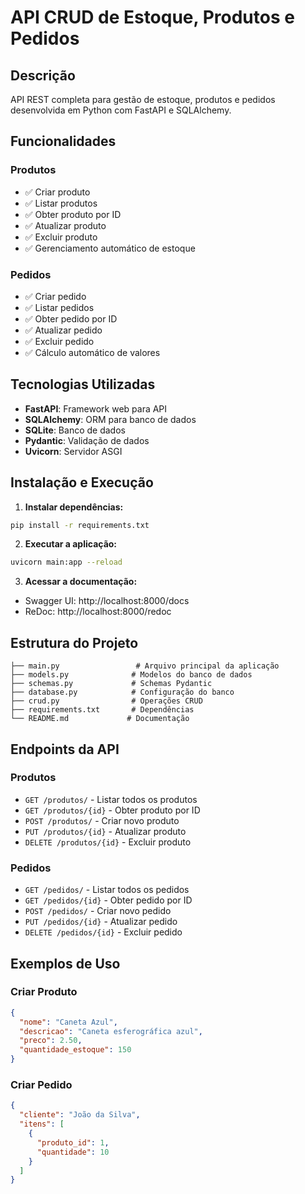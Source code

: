 # API CRUD de Estoque, Produtos e Pedidos

## Descrição
API REST completa para gestão de estoque, produtos e pedidos desenvolvida em Python com FastAPI e SQLAlchemy.

## Funcionalidades

### Produtos
- ✅ Criar produto
- ✅ Listar produtos
- ✅ Obter produto por ID
- ✅ Atualizar produto
- ✅ Excluir produto
- ✅ Gerenciamento automático de estoque

### Pedidos
- ✅ Criar pedido
- ✅ Listar pedidos
- ✅ Obter pedido por ID
- ✅ Atualizar pedido
- ✅ Excluir pedido
- ✅ Cálculo automático de valores

## Tecnologias Utilizadas
- **FastAPI**: Framework web para API
- **SQLAlchemy**: ORM para banco de dados
- **SQLite**: Banco de dados
- **Pydantic**: Validação de dados
- **Uvicorn**: Servidor ASGI

## Instalação e Execução

1. **Instalar dependências:**
```bash
pip install -r requirements.txt
```

2. **Executar a aplicação:**
```bash
uvicorn main:app --reload
```

3. **Acessar a documentação:**
- Swagger UI: http://localhost:8000/docs
- ReDoc: http://localhost:8000/redoc

## Estrutura do Projeto
```
├── main.py                 # Arquivo principal da aplicação
├── models.py              # Modelos do banco de dados
├── schemas.py             # Schemas Pydantic
├── database.py            # Configuração do banco
├── crud.py                # Operações CRUD
├── requirements.txt       # Dependências
└── README.md             # Documentação
```

## Endpoints da API

### Produtos
- `GET /produtos/` - Listar todos os produtos
- `GET /produtos/{id}` - Obter produto por ID
- `POST /produtos/` - Criar novo produto
- `PUT /produtos/{id}` - Atualizar produto
- `DELETE /produtos/{id}` - Excluir produto

### Pedidos
- `GET /pedidos/` - Listar todos os pedidos
- `GET /pedidos/{id}` - Obter pedido por ID
- `POST /pedidos/` - Criar novo pedido
- `PUT /pedidos/{id}` - Atualizar pedido
- `DELETE /pedidos/{id}` - Excluir pedido

## Exemplos de Uso

### Criar Produto
```json
{
  "nome": "Caneta Azul",
  "descricao": "Caneta esferográfica azul",
  "preco": 2.50,
  "quantidade_estoque": 150
}
```

### Criar Pedido
```json
{
  "cliente": "João da Silva",
  "itens": [
    {
      "produto_id": 1,
      "quantidade": 10
    }
  ]
}
``` 